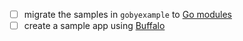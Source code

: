 - [ ] migrate the samples in `gobyexample` to [Go modules](https://golang.org/doc/code.html#Workspaces)
- [ ]  create a sample app using [Buffalo](https://github.com/gobuffalo/buffalo#buffalo)